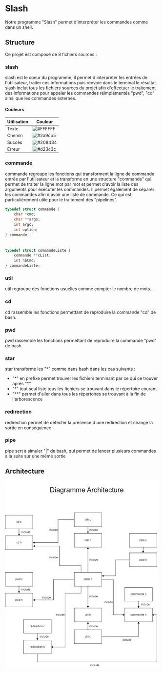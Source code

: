 
# Slash

Notre programme "Slash" permet d'interpréter les commandes comme dans un shell.

## Structure

Ce projet est composé de 8 fichiers sources :

### slash
slash est le coeur du programme, il permet d'interpréter les entrées de l'utilisateur, traiter
ces informations puis renvoie dans le terminal le résultat.
slash inclut tous les fichiers sources du projet afin d'effectuer le traitement des informations
pour appeler les commandes réimplémentés "pwd", "cd" ainsi que les commandes externes.

#### Couleurs

| Utilisation             | Couleur                                                                |
| ----------------- | ------------------------------------------------------------------ |
| Texte | ![#FFFFFF](https://via.placeholder.com/10/FFFFFF?text=+)|
| Chemin | ![#2a9cb5](https://via.placeholder.com/10/2a9cb5?text=+)|
| Succès | ![#208434](https://via.placeholder.com/10/208434?text=+)|
| Erreur | ![#d23c3c](https://via.placeholder.com/10/d23c3c?text=+)|

### commande
commande regroupe les fonctions qui transforment la ligne de commande entrée par l'utilisateur et la transforme en une 
structure "commande" qui permet de traiter la ligne mot par mot et permet d'avoir la liste des arguments pour exécuter les commandes.
Il permet également de séparer les commandes afin d'avoir une liste de commande. Ce qui est particulièrement utile
pour le traitement des "pipelines".
```c
typedef struct commande {
    char *cmd;
    char **args;
    int argc;
    int option;
} commande;


typedef struct commandeListe {
    commande **cList;
    int nbCmd;
} commandeListe;
```

### util
util regroupe des fonctions usuelles comme compter le nombre de mots...

### cd
cd rassemble les fonctions permettant de reproduire la commande "cd" de bash.

### pwd
pwd rassemble les fonctions permettant de reproduire la commande "pwd" de bash.

### star
star transforme les "*" comme dans bash dans les cas suivants : 
- "\*" en prefixe permet trouver les fichiers terminant par ce qui ce trouver après "\*"
- "*" tout seul liste tous les fichiers se trouvant dans le répertoire courant
- "**" permet d'aller dans tous les répertoires se trouvant à la fin de l'arborescence

### redirection
redirection permet de détecter la présence d'une redirection et change la sortie en conséquence

### pipe
pipe sert à simuler "|" de bash, qui permet de lancer plusieurs commandes   à la suite sur une même sortie

## Architecture

![Diagramme](/diagramme.png)